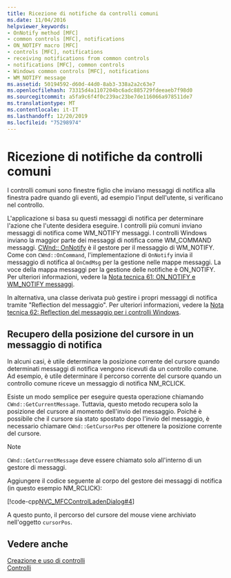 ```yaml
---
title: Ricezione di notifiche da controlli comuni
ms.date: 11/04/2016
helpviewer_keywords:
- OnNotify method [MFC]
- common controls [MFC], notifications
- ON_NOTIFY macro [MFC]
- controls [MFC], notifications
- receiving notifications from common controls
- notifications [MFC], common controls
- Windows common controls [MFC], notifications
- WM_NOTIFY message
ms.assetid: 50194592-d60d-44d0-8ab3-338a2a2c63e7
ms.openlocfilehash: 73315d4a1107204bc6adc885729fdeeaeb7f98d0
ms.sourcegitcommit: a5fa9c6f4f0c239ac23be7de116066a978511de7
ms.translationtype: MT
ms.contentlocale: it-IT
ms.lasthandoff: 12/20/2019
ms.locfileid: "75298974"
---
```

# <a name="receiving-notification-from-common-controls"></a>Ricezione di notifiche da controlli comuni

I controlli comuni sono finestre figlio che inviano messaggi di notifica alla finestra padre quando gli eventi, ad esempio l'input dell'utente, si verificano nel controllo.

L'applicazione si basa su questi messaggi di notifica per determinare l'azione che l'utente desidera eseguire. I controlli più comuni inviano messaggi di notifica come WM_NOTIFY messaggi. I controlli Windows inviano la maggior parte dei messaggi di notifica come WM_COMMAND messaggi. [CWnd:: OnNotify](../mfc/reference/cwnd-class.md#onnotify) è il gestore per il messaggio di WM_NOTIFY. Come con `CWnd::OnCommand`, l'implementazione di `OnNotify` invia il messaggio di notifica al `OnCmdMsg` per la gestione nelle mappe messaggi. La voce della mappa messaggi per la gestione delle notifiche è ON_NOTIFY. Per ulteriori informazioni, vedere la [Nota tecnica 61: ON_NOTIFY e WM_NOTIFY messaggi](../mfc/tn061-on-notify-and-wm-notify-messages.md).

In alternativa, una classe derivata può gestire i propri messaggi di notifica tramite "Reflection del messaggio". Per ulteriori informazioni, vedere la [Nota tecnica 62: Reflection del messaggio per i controlli Windows](../mfc/tn062-message-reflection-for-windows-controls.md).

## <a name="retrieving-the-cursor-position-in-a-notification-message"></a>Recupero della posizione del cursore in un messaggio di notifica

In alcuni casi, è utile determinare la posizione corrente del cursore quando determinati messaggi di notifica vengono ricevuti da un controllo comune. Ad esempio, è utile determinare il percorso corrente del cursore quando un controllo comune riceve un messaggio di notifica NM_RCLICK.

Esiste un modo semplice per eseguire questa operazione chiamando `CWnd::GetCurrentMessage`. Tuttavia, questo metodo recupera solo la posizione del cursore al momento dell'invio del messaggio. Poiché è possibile che il cursore sia stato spostato dopo l'invio del messaggio, è necessario chiamare `CWnd::GetCursorPos` per ottenere la posizione corrente del cursore.

> [!NOTE]
>  `CWnd::GetCurrentMessage` deve essere chiamato solo all'interno di un gestore di messaggi.

Aggiungere il codice seguente al corpo del gestore dei messaggi di notifica (in questo esempio NM_RCLICK):

[!code-cpp[NVC_MFCControlLadenDialog#4](../mfc/codesnippet/cpp/receiving-notification-from-common-controls_1.cpp)]

A questo punto, il percorso del cursore del mouse viene archiviato nell'oggetto `cursorPos`.

## <a name="see-also"></a>Vedere anche

[Creazione e uso di controlli](../mfc/making-and-using-controls.md)<br/>
[Controlli](../mfc/controls-mfc.md)
